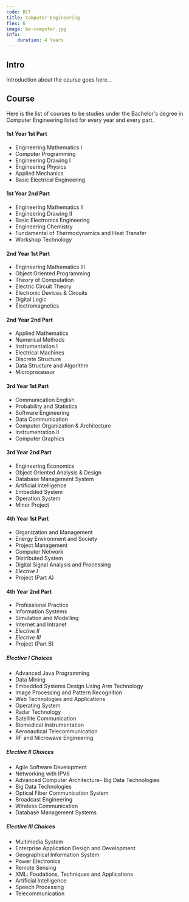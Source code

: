```yaml
---
code: BCT
title: Computer Engineering
flex: 6
image: be-computer.jpg
info:
    duration: 4 Years
---
```

## Intro
Introduction about the course goes here...

<!--
## Scope
Scope about this depart goes here...
-->
## Course
Here is the list of courses to be studies under the Bachelor's degree in Computer Engineering listed for every year and every part.

#### 1st Year 1st Part
- <n-link to="/engineering-mathematics-i">Engineering Mathematics I</n-link>
- <n-link to="/computer-programming">Computer Programming</n-link>
- <n-link to="/engineering-drawing-i">Engineering Drawing I</n-link>
- <n-link to="/engineering-physics">Engineering Physics</n-link>
- <n-link to="/applied-mechanics">Applied Mechanics</n-link>
- <n-link to="/basic-electrical-engineering">Basic Electrical Engineering</n-link>

#### 1st Year 2nd Part
- <n-link to="/engineering-mathematics-ii">Engineering Mathematics II</n-link>
- <n-link to="/engineering-drawing-ii">Engineering Drawing II</n-link>
- <n-link to="/basic-electronics-engineering">Basic Electronics Engineering</n-link>
- <n-link to="/engineering-chemistry">Engineering Chemistry</n-link>
- <n-link to="/fundamental-of-thermodynamics-and-heat-transfer">Fundamental of Thermodynamics and Heat Transfer</n-link>
- <n-link to="/workshop-technology">Workshop Technology</n-link>

#### 2nd Year 1st Part
- <n-link to="/engineering-mathematics-iii">Engineering Mathematics III</n-link>
- <n-link to="/object-oriented-programming">Object Oriented Programming</n-link>
- <n-link to="/theory-of-computation">Theory of Computation</n-link>
- <n-link to="/electric-circuit-theory">Electric Circuit Theory</n-link>
- <n-link to="/electronic-devices-and-circuits">Electronic Devices & Circuits</n-link>
- <n-link to="/digital-logic">Digital Logic</n-link>
- <n-link to="/electromagnetics">Electromagnetics</n-link>

#### 2nd Year 2nd Part
- <n-link to="/applied-mathematics">Applied Mathematics</n-link>
- <n-link to="/numerical-methods">Numerical Methods</n-link>
- <n-link to="/instrumentation-i">Instrumentation I</n-link>
- <n-link to="/electrical-machines">Electrical Machines</n-link>
- <n-link to="/discrete-structure">Discrete Structure</n-link>
- <n-link to="/data-structure-and-alogrithms">Data Structure and Algorithm</n-link>
- <n-link to="/microprocessors">Microprocessor</n-link>

#### 3rd Year 1st Part
- Communication English
- Probability and Statistics
- Software Engineering
- Data Communication
- Computer Organization & Architecture
- Instrumentation II
- Computer Graphics

#### 3rd Year 2nd Part
- Engineering Economics
- Object Oriented Analysis & Design
- Database Management System
- Artificial Intelligence
- Embedded System
- Operation System
- Minor Project

#### 4th Year 1st Part
- <n-link to="/organization-and-management">Organization and Management</n-link>
- <n-link to="/energy-environment-and-society">Energy Environment and Society</n-link>
- <n-link to="/project-management">Project Management</n-link>
- <n-link to="/computer-network">Computer Network</n-link>
- <n-link to="/distributed-systems">Distributed System</n-link>
- <n-link to="/digital-signal-analysis-and-processing">Digital Signal Analysis and Processing</n-link>
- <n-link to="#elective-i">*Elective I*</n-link>
- Project (Part A)

#### 4th Year 2nd Part
- Professional Practice
- Information Systems
- Simulation and Modelling
- Internet and Intranet
- <n-link to="#elective-ii">*Elective II*</n-link>
- <n-link to="#elective-iii">*Elective III*</n-link>
- Project (Part B)


<div id="elective-i">

##### Elective I Choices
- <n-link to="/advanced-java-programming">Advanced Java Programming</n-link>
- <n-link to="/data-mining">Data Mining</n-link>
- <n-link to="/embedded-systems-design-using-arm-technology">Embedded Systems Design Using Arm Technology</n-link>
- <n-link to="/image-processing-and-pattern-recognition">Image Processing and Pattern Recognition</n-link>
- <n-link to="/web-technologies-and-applications">Web Technologies and Applications</n-link>
- Operating System
- Radar Technology
- Satellite Communication
- Biomedical Instrumentation
- Aeronautical Telecommunication
- RF and Microwave Engineering
</div>

<div id="elective-ii">

##### Elective II Choices
- Agile Software Development
- Networking with IPV6
- Advanced Computer Architecture- Big Data Technologies
- Big Data Technologies
- Optical Fiber Communication System
- Broadcast Engineering
- Wireless Communication
- Database Management Systems
</div>

<div id="elective-iii">

##### Elective III Choices
- Multimedia System
- Enterprise Application Design and Development
- Geographical Information System
- Power Electronics
- Remote Sensing
- XML: Foudations, Techniques and Applications
- Artificial Intelligence
- Speech Processing
- Telecommunication
</div>
<!--
## Institues
Institues offering the course for this facult go here...
Might use the dynamic vue rendering for this...
-->